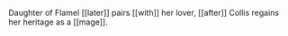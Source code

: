 Daughter of Flamel [[later]] pairs [[with]] her lover, [[after]] Collis regains her heritage as a [[mage]].